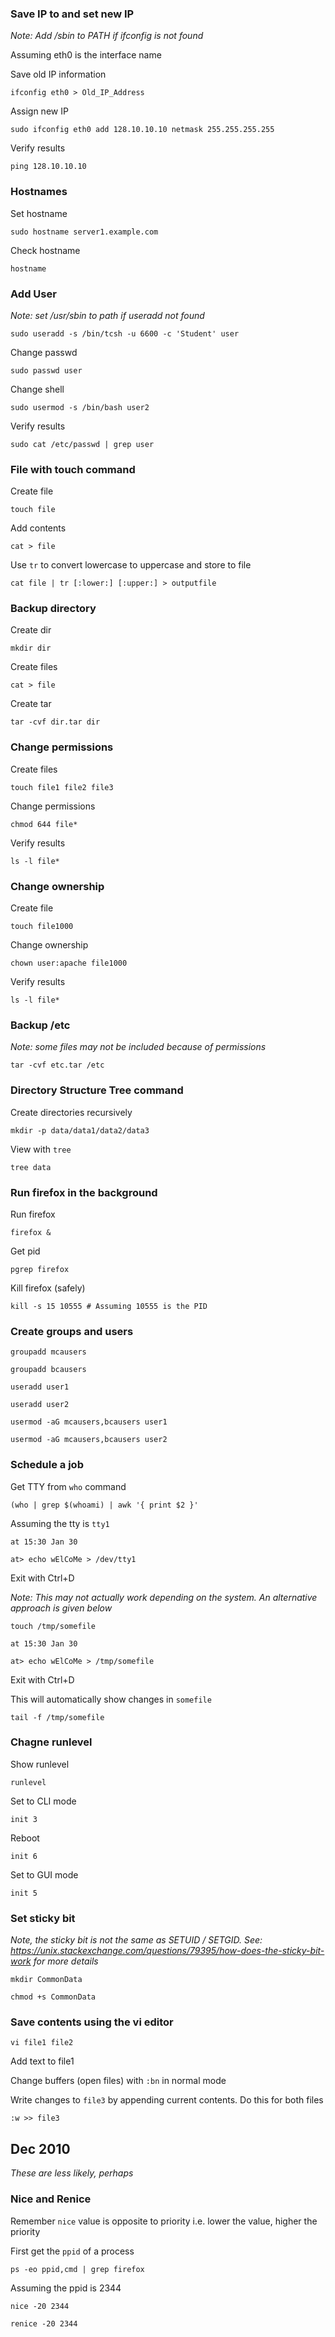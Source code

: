 ### Save IP to and set new IP

*Note: Add /sbin to PATH if ifconfig is not found*

Assuming eth0 is the interface name

Save old IP information

`ifconfig eth0 > Old_IP_Address`

Assign new IP

`sudo ifconfig eth0 add 128.10.10.10 netmask 255.255.255.255`

Verify results

`ping 128.10.10.10`

### Hostnames

Set hostname

`sudo hostname server1.example.com`

Check hostname

`hostname`

### Add User

*Note: set /usr/sbin to path if useradd not found*

`sudo useradd -s /bin/tcsh -u 6600 -c 'Student' user`

Change passwd

`sudo passwd user`

Change shell

`sudo usermod -s /bin/bash user2`

Verify results

`sudo cat /etc/passwd | grep user`

### File with touch command

Create file

`touch file`

Add contents

`cat > file`

Use `tr` to convert lowercase to uppercase and store to file

`cat file | tr [:lower:] [:upper:] > outputfile`

### Backup directory

Create dir

`mkdir dir`

Create files

`cat > file`

Create tar

`tar -cvf dir.tar dir`

### Change permissions

Create files

`touch file1 file2 file3`

Change permissions

`chmod 644 file*`

Verify results

`ls -l file*`

### Change ownership

Create file

`touch file1000`

Change ownership

`chown user:apache file1000`

Verify results

`ls -l file*`

### Backup /etc

*Note: some files may not be included because of permissions*

`tar -cvf etc.tar /etc`

### Directory Structure Tree command

Create directories recursively

`mkdir -p data/data1/data2/data3`

View with `tree`

`tree data`

### Run firefox in the background

Run firefox

`firefox &`

Get pid

`pgrep firefox`

Kill firefox (safely)

`kill -s 15 10555 # Assuming 10555 is the PID`

### Create groups and users

`groupadd mcausers`

`groupadd bcausers`

`useradd user1`

`useradd user2`

`usermod -aG mcausers,bcausers user1`

`usermod -aG mcausers,bcausers user2`

### Schedule a job

Get TTY from `who` command

`(who | grep $(whoami) | awk '{ print $2 }'`

Assuming the tty is `tty1`

`at 15:30 Jan 30`

`at> echo wElCoMe > /dev/tty1`

Exit with Ctrl+D

*Note: This may not actually work depending on the system. An alternative approach is given below*

`touch /tmp/somefile`

`at 15:30 Jan 30`

`at> echo wElCoMe > /tmp/somefile`

Exit with Ctrl+D

This will automatically show changes in `somefile`

`tail -f /tmp/somefile`

### Chagne runlevel

Show runlevel

`runlevel`

Set to CLI mode

`init 3`

Reboot

`init 6`

Set to GUI mode

`init 5`

### Set sticky bit

*Note, the sticky bit is not the same as SETUID / SETGID. See: https://unix.stackexchange.com/questions/79395/how-does-the-sticky-bit-work for more details*

`mkdir CommonData`

`chmod +s CommonData`

### Save contents using the vi editor

`vi file1 file2`

Add text to file1

Change buffers (open files) with `:bn` in normal mode

Write changes to `file3` by appending current contents. Do this for both files

`:w >> file3` 

## Dec 2010

*These are less likely, perhaps*

### Nice and Renice

Remember `nice` value is opposite to priority i.e. lower the value, higher the priority

First get the `ppid` of a process

`ps -eo ppid,cmd | grep firefox`

Assuming the ppid is 2344

`nice -20 2344`

`renice -20 2344`
